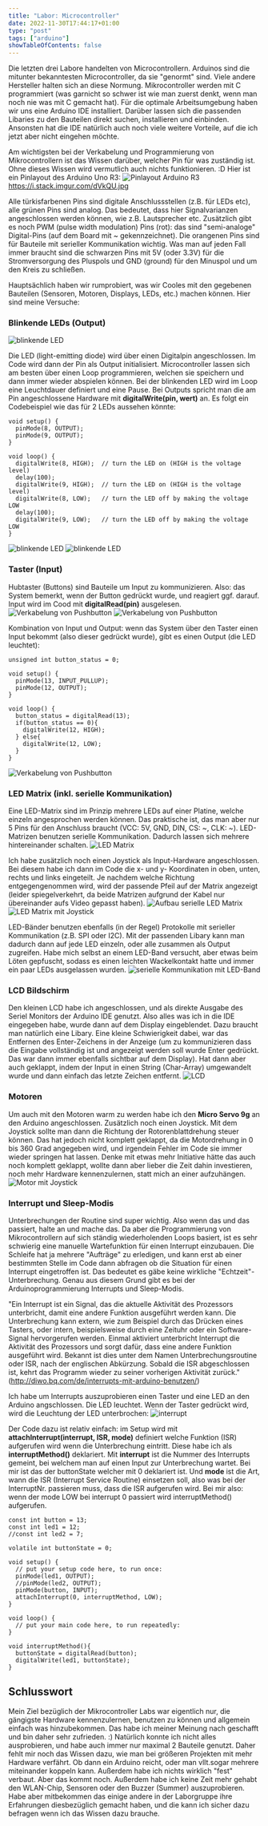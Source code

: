 ```yaml
---
title: "Labor: Microcontroller"
date: 2022-11-30T17:44:17+01:00
type: "post"
tags: ["arduino"]
showTableOfContents: false
---
```


Die letzten drei Labore handelten von Microcontrollern. Arduinos sind die mitunter bekanntesten Microcontroller, da sie "genormt" sind. Viele andere Hersteller halten sich an diese Normung. Mikrocontroller werden mit C programmiert (was garnicht so schwer ist wie man zuerst denkt, wenn man noch nie was mit C gemacht hat). Für die optimale Arbeitsumgebung haben wir uns eine Arduino IDE installiert. Darüber lassen sich die passenden Libaries zu den Bauteilen direkt suchen, installieren und einbinden. Ansonsten hat die IDE natürlich auch noch viele weitere Vorteile, auf die ich jetzt aber nicht eingehen möchte.

Am wichtigsten bei der Verkabelung und Programmierung von Mikrocontrollern ist das Wissen darüber, welcher Pin für was zuständig ist. Ohne dieses Wissen wird vermutlich auch nichts funktionieren. :D Hier ist ein Pinlayout des Arduino Uno R3:
![Pinlayout Arduino R3](arduinoUnoR3_pinlayout.jpg)
https://i.stack.imgur.com/dVkQU.jpg

Alle türkisfarbenen Pins sind digitale Anschlussstellen (z.B. für LEDs etc), alle grünen Pins sind analog. Das bedeutet, dass hier Signalvarianzen angeschlossen werden können, wie z.B. Lautsprecher etc. Zusätzlich gibt es noch PWM (pulse width modulation) Pins (rot): das sind "semi-analoge" Digital-Pins (auf dem Board mit ~ gekennzeichnet).
Die orangenen Pins sind für Bauteile mit serieller Kommunikation wichtig.
Was man auf jeden Fall immer braucht sind die schwarzen Pins mit 5V (oder 3.3V) für die Stromversorgung des Pluspols und GND (ground) für den Minuspol und um den Kreis zu schließen.

Hauptsächlich haben wir rumprobiert, was wir Cooles mit den gegebenen Bauteilen (Sensoren, Motoren, Displays, LEDs, etc.) machen können. Hier sind meine Versuche:

### Blinkende LEDs (Output)

![blinkende LED](signal-2022-12-07-181505.gif)

Die LED (light-emitting diode) wird über einen Digitalpin angeschlossen. Im Code wird dann der Pin als Output initialisiert. Microcontroller lassen sich am besten über einen Loop programmieren, welchen sie speichern und dann immer wieder abspielen können. Bei der blinkenden LED wird im Loop eine Leuchtdauer definiert und eine Pause. Bei Outputs spricht man die am Pin angeschlossene Hardware mit **digitalWrite(pin, wert)** an. Es folgt ein Codebeispiel wie das für 2 LEDs aussehen könnte:
```Shell
void setup() {
  pinMode(8, OUTPUT);
  pinMode(9, OUTPUT);
}

void loop() {
  digitalWrite(8, HIGH);  // turn the LED on (HIGH is the voltage level)
  delay(100);  
  digitalWrite(9, HIGH);  // turn the LED on (HIGH is the voltage level)
  digitalWrite(8, LOW);   // turn the LED off by making the voltage LOW
  delay(100); 
  digitalWrite(9, LOW);   // turn the LED off by making the voltage LOW
}
```
![blinkende LED](signal-2022-12-07-181538.gif)
![blinkende LED](signal-2022-12-07-181555.gif)

### Taster (Input)

Hubtaster (Buttons) sind Bauteile um Input zu kommunizieren. Also: das System bemerkt, wenn der Button gedrückt wurde, und reagiert ggf. darauf. Input wird im Cood mit **digitalRead(pin)** ausgelesen.
![Verkabelung von Pushbutton](signal-2022-12-07-174920_002.jpeg)
![Verkabelung von Pushbutton](signal-2022-12-07-174920_003.jpeg)

Kombination von Input und Output: wenn das System über den Taster einen Input bekommt (also dieser gedrückt wurde), gibt es einen Output (die LED leuchtet):
```Shell
unsigned int button_status = 0;

void setup() {
  pinMode(13, INPUT_PULLUP);
  pinMode(12, OUTPUT);
}

void loop() {
  button_status = digitalRead(13);
  if(button_status == 0){
    digitalWrite(12, HIGH);
  } else{
    digitalWrite(12, LOW);
  }
}
```
![Verkabelung von Pushbutton](signal-2022-12-07-174920_009.jpeg)

### LED Matrix (inkl. serielle Kommunikation)

Eine LED-Matrix sind im Prinzip mehrere LEDs auf einer Platine, welche einzeln angesprochen werden können. Das praktische ist, das man aber nur 5 Pins für den Anschluss braucht (VCC: 5V, GND, DIN, CS: ~, CLK: ~). LED-Matrizen benutzen serielle Kommunikation. Dadurch lassen sich mehrere hintereinander schalten.
![LED Matrix](signal-2022-12-07-181619.gif)


Ich habe zusätzlich noch einen Joystick als Input-Hardware angeschlossen. Bei diesem habe ich dann im Code die x- und y- Koordinaten in oben, unten, rechts und links eingeteilt. Je nachdem welche Richtung entgegengenommen wird, wird der passende Pfeil auf der Matrix angezeigt (leider spiegelverkehrt, da beide Matrizen aufgrund der Kabel nur übereinander aufs Video gepasst haben).
![Aufbau serielle LED Matrix](signal-2022-12-07-174920_012.jpeg)
![LED Matrix mit Joystick](signal-2022-12-07-181647.gif)

LED-Bänder benutzen ebenfalls (in der Regel) Protokolle mit serieller Kommunikation (z.B. SPI oder I2C). Mit der passenden Libary kann man dadurch dann auf jede LED einzeln, oder alle zusammen als Output zugreifen. Habe mich selbst an einem LED-Band versucht, aber etwas beim Löten gepfuscht, sodass es einen leichten Wackelkontakt hatte und immer ein paar LEDs ausgelassen wurden.
![serielle Kommunikation mit LED-Band](signal-2022-12-07-181414_002.jpeg)


### LCD Bildschirm

Den kleinen LCD habe ich angeschlossen, und als direkte Ausgabe des Seriel Monitors der Arduino IDE genutzt. Also alles was ich in die IDE eingegeben habe, wurde dann auf dem Display eingeblendet. Dazu braucht man natürlich eine Libary. Eine kleine Schwierigkeit dabei, war das Entfernen des Enter-Zeichens in der Anzeige (um zu kommunizieren dass die Eingabe vollständig ist und angezeigt werden soll wurde Enter gedrückt. Das war dann immer ebenfalls sichtbar auf dem Display). Hat dann aber auch geklappt, indem der Input in einen String (Char-Array) umgewandelt wurde und dann einfach das letzte Zeichen entfernt.
![LCD](signal-2022-12-07-181631.gif)


### Motoren

Um auch mit den Motoren warm zu werden habe ich den **Micro Servo 9g** an den Arduino angeschlossen. Zusätzlich noch einen Joystick. Mit dem Joystick sollte man dann die Richtung der Rotorenblattdrehung steuer können. Das hat jedoch nicht komplett geklappt, da die Motordrehung in 0 bis 360 Grad angegeben wird, und irgendein Fehler im Code sie immer wieder springen hat lassen. Denke mit etwas mehr Initiative hätte das auch noch komplett geklappt, wollte dann aber lieber die Zeit dahin investieren, noch mehr Hardware kennenzulernen, statt mich an einer aufzuhängen.
![Motor mit Joystick](signal-2022-12-07-174920_008.jpeg)


### Interrupt und Sleep-Modis

Unterbrechungen der Routine sind super wichtig. Also wenn das und das passiert, halte an und mache das. Da aber die Programmierung von Mikrocontrollern auf sich ständig wiederholenden Loops basiert, ist es sehr schwierig eine manuelle Wartefunktion für einen Interrupt einzubauen. Die Schleife hat ja mehrere "Aufträge" zu erledigen, und kann erst ab einer bestimmten Stelle im Code dann abfragen ob die Situation für einen Interrupt eingetroffen ist. Das bedeutet es gäbe keine wirkliche "Echtzeit"-Unterbrechung. Genau aus diesem Grund gibt es bei der Arduinoprogrammierung Interrupts und Sleep-Modis.

"Ein Interrupt ist ein Signal, das die aktuelle Aktivität des Prozessors unterbricht, damit eine andere Funktion ausgeführt werden kann. Die Unterbrechung kann extern, wie zum Beispiel durch das Drücken eines Tasters, oder intern, beispielsweise durch eine Zeituhr oder ein Software-Signal hervorgerufen werden. Einmal aktiviert unterbricht Interrupt die Aktivität des Prozessors und sorgt dafür, dass eine andere Funktion ausgeführt wird. Bekannt ist dies unter dem Namen Unterbrechungsroutine oder ISR, nach der englischen Abkürzung. Sobald die ISR abgeschlossen ist, kehrt das Programm wieder zu seiner vorherigen Aktivität zurück."
(http://diwo.bq.com/de/interrupts-mit-arduino-benutzen/)

Ich habe um Interrupts auszuprobieren einen Taster und eine LED an den Arduino angschlossen. Die LED leuchtet. Wenn der Taster gedrückt wird, wird die Leuchtung der LED unterbrochen:
![interrupt](signal-2022-12-07-181701.gif)

Der Code dazu ist relativ einfach: im Setup wird mit **attachInterrupt(interrupt, ISR, mode)** definiert welche Funktion (ISR) aufgerufen wird wenn die Unterbrechung eintritt. Diese habe ich als **interruptMethod()** deklariert. Mit **interrupt** ist die Nummer des Interrupts gemeint, bei welchem man auf einen Input zur Unterbrechung wartet. Bei mir ist das der buttonState welcher mit 0 deklariert ist. Und **mode** ist die Art, wann die ISR (Interrupt Service Routine) einsetzen soll, also was bei der InterruptNr. passieren muss, dass die ISR aufgerufen wird. Bei mir also: wenn der mode LOW bei interrupt 0 passiert wird interruptMethod() aufgerufen.
```Shell
const int button = 13;
const int led1 = 12;
//const int led2 = 7;

volatile int buttonState = 0;

void setup() {
  // put your setup code here, to run once:
  pinMode(led1, OUTPUT);
  //pinMode(led2, OUTPUT);
  pinMode(button, INPUT);
  attachInterrupt(0, interruptMethod, LOW);
}

void loop() {
  // put your main code here, to run repeatedly:
}

void interruptMethod(){
  buttonState = digitalRead(button);
  digitalWrite(led1, buttonState);
}
```

## Schlusswort

Mein Ziel bezüglich der Mikrocontroller Labs war eigentlich nur, die gängigste Hardware kennenzulernen, benutzen zu können und allgemein einfach was hinzubekommen. Das habe ich meiner Meinung nach geschafft und bin daher sehr zufrieden. :) Natürlich konnte ich nicht alles ausprobieren, und habe auch immer nur maximal 2 Bauteile genutzt. Daher fehlt mir noch das Wissen dazu, wie man bei größeren Projekten mit mehr Hardware verfährt. Ob dann ein Arduino reicht, oder man vllt.sogar mehrere miteinander koppeln kann. Außerdem habe ich nichts wirklich "fest" verbaut. Aber das kommt noch.
Außerdem habe ich keine Zeit mehr gehabt den WLAN-Chip, Sensoren oder den Buzzer (Summer) auszuprobieren. Habe aber mitbekommen das einige andere in der Laborgruppe ihre Erfahrungen diesbezüglich gemacht haben, und die kann ich sicher dazu befragen wenn ich das Wissen dazu brauche.
